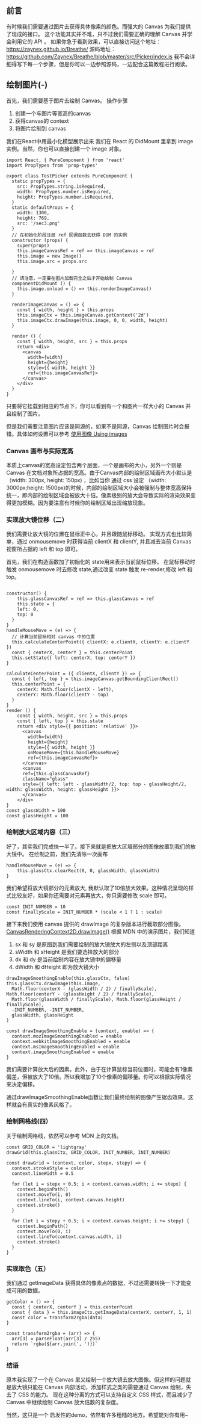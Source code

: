## 前言
有时候我们需要通过图片去获得具体像素的颜色。而强大的 Canvas 为我们提供了现成的接口。 这个功能其实并不难，只不过我们需要正确的理解 Canvas 并学会利用它的 API 。
如果你急于看到效果，可以直接访问这个地址：https://zaynex.github.io/Breathe/
源码地址：https://github.com/Zaynex/Breathe/blob/master/src/Picker/index.js
我不会详细得写下每一个步骤，但是你可以一边参照源码，一边配合这篇教程进行阅读。

## 绘制图片(-)

首先，我们需要基于图片去绘制 Canvas。
操作步骤
1. 创建一个与图片等宽高的canvas
2. 获得canvas的 context
3. 将图片绘制到 canvas

我们在React中用最小化模型展示出来
我们在 React 的 DidMount 里拿到 image 实例。当然，你也可以直接创建一个 image 对象。


```
import React, { PureComponent } from 'react'
import PropTypes from 'prop-types'

export class TestPicker extends PureComponent {
  static propTypes = {
    src: PropTypes.string.isRequired,
    width: PropTypes.number.isRequired,
    height: PropTypes.number.isRequired,
  }
  static defaultProps = {
    width: 1300,
    height: 769,
    src: '/sec3.png'
  }
  // 在初始化阶段注册 ref 回调函数去获得 DOM 的实例
  constructor (props) {
    super(props)
    this.imageCanvasRef = ref => this.imageCanvas = ref
    this.image = new Image()
    this.image.src = props.src

  }
  // 请注意，一定要在图片加载完全之后才开始绘制 Canvas
  componentDidMount () {
    this.image.onload = () => this.renderImageCanvas()
  }

  renderImageCanvas = () => {
    const { width, height } = this.props
    this.imageCtx = this.imageCanvas.getContext('2d')
    this.imageCtx.drawImage(this.image, 0, 0, width, height)
  }

  render () {
    const { width, height, src } = this.props
    return <div>
      <canvas
        width={width}
        height={height}
        style={{ width, height }}
        ref={this.imageCanvasRef}>
      </canvas>
    </div>
  }
}
```
只要将它挂载到相应的节点下，你可以看到有一个和图片一样大小的 Canvas 并且绘制了图片。


但是我们需要注意图片应该是同源的，如果不是同源，Canvas 绘制图片时会报错。具体如何设置可以参考 
[使用图像 Using images](https://developer.mozilla.org/zh-CN/docs/Web/API/Canvas_API/Tutorial/Using_images)


### Canvas 画布与实际宽高
本质上canvas的宽高设定包含两个层面，一个是画布的大小，另外一个则是Canvas 在文档对象所占据的宽高。由于Canvas内部的绘制区域画布大小默认是（width: 300px, height: 150px) ，比如当你 通过 css 设定 （width: 3000px;height: 1500px)的时候，内部的绘制区域大小会被强制与整体宽高保持统一，即内部的绘制区域会被放大十倍。像素级别的放大会导致实际的渲染效果变得更加模糊。因为要注意有时候你的绘制区域出现缩放现象。


### 实现放大镜位移（二）
我们需要让放大镜的位置在鼠标正中心，并且跟随鼠标移动。
实现方式也比较简单，通过 onmousemove 时获得当前 clientX 和 clientY, 并且减去当前 Canvas 视窗所占据的 left 和 top 即可。

首先，我们在构造函数加了初始化的 state用来表示当前鼠标位移。
在鼠标移动时触发 onmousemove 时去修改 state,通过改变 state 触发 re-render,修改 left 和 top。

```

constructor() {
	this.glassCanvasRef = ref => this.glassCanvas = ref
	this.state = {
    left: 0,
    top: 0
  }
}
handleMouseMove = (e) => {
  // 计算当前鼠标相对 canvas 中的位置
  this.calculateCenterPoint({ clientX: e.clientX, clientY: e.clientY })
  const { centerX, centerY } = this.centerPoint
  this.setState({ left: centerX, top: centerY })
}

calculateCenterPoint = ({ clientX, clientY }) => {
  const { left, top } = this.imageCanvas.getBoundingClientRect()
  this.centerPoint = {
    centerX: Math.floor(clientX - left),
    centerY: Math.floor(clientY - top)
  }
}
render () {
	const { width, height, src } = this.props
	const { left, top } = this.state
	return <div style={{ position: 'relative' }}>
	  <canvas
	    width={width}
	    height={height}
	    style={{ width, height }}
	    onMouseMove={this.handleMouseMove}
	    ref={this.imageCanvasRef}>
	  </canvas>
	  <canvas 
	  ref={this.glassCanvasRef}
	  className="glass" 
	  style={{ left: left - glassWidth/2, top: top - glassHeight/2, width: glassWidth, height: glassHeight }}>
	  </canvas>
	</div>
}
const glassWidth = 100
const glassHeight = 100
```

### 绘制放大区域内容（三）
好了，其实我们完成快一半了。接下来就是把放大区域部分的图像放置到我们的放大镜中。
在绘制之前，我们先清除一次画布
```
handleMouseMove = (e) => {
    this.glassCtx.clearRect(0, 0, glassWidth, glassWidth)
}
```

我们希望将放大镜部分的元素放大, 我默认取了10倍放大效果。这种情况呈现的样式比较友好，如果你还需要对元素再放大，你只需要修改 scale 即可。
```
const INIT_NUMBER = 10
const finallyScale = INIT_NUMBER * (scale < 1 ? 1 : scale)
```

接下来我们使用 canvas 提供的 drawImage 的复杂版本进行截取部分图像。
[CanvasRenderingContext2D.drawImage()](https://developer.mozilla.org/en-US/docs/Web/API/CanvasRenderingContext2D/drawImage)
根据 MDN 中的演示图片，我们知道 
1. sx 和 sy 是原图到我们需要绘制的放大镜放大的左侧以及顶部距离
2. sWidth 和 sHeight 是我们要选择放大的部分
3. dx 和 dy 是当前绘制内容在放大镜中的偏移量
4. dWidth 和 dHeight 即为放大镜大小

```
drawImageSmoothingEnable(this.glassCtx, false)
this.glassCtx.drawImage(this.image,
  Math.floor(centerX - (glassWidth / 2) / finallyScale), Math.floor(centerY - (glassHeight / 2) / finallyScale),
  Math.floor(glassWidth / finallyScale), Math.floor(glassHeight / finallyScale),
  -INIT_NUMBER, -INIT_NUMBER,
  glassWidth, glassHeight
)

const drawImageSmoothingEnable = (context, enable) => {
  context.mozImageSmoothingEnabled = enable
  context.webkitImageSmoothingEnabled = enable
  context.msImageSmoothingEnabled = enable
  context.imageSmoothingEnabled = enable
}
```
我们需要计算放大后的因素。此外，由于在计算鼠标当前位置时，可能会有1像素偏差，但被放大了10倍。所以我增加了10个像素的偏移量。你可以根据实际情况来决定偏移。

通过drawImageSmoothingEnable函数让我们最终绘制的图像产生锯齿效果。这样就会有真实的像素风格了。


### 绘制网格线(四）
关于绘制网格线，依然可以参考 MDN 上的文档。
```
const GRID_COLOR = 'lightgray'
drawGrid(this.glassCtx, GRID_COLOR, INIT_NUMBER, INIT_NUMBER)

const drawGrid = (context, color, stepx, stepy) => {
  context.strokeStyle = color
  context.lineWidth = 0.5

  for (let i = stepx + 0.5; i < context.canvas.width; i += stepx) {
    context.beginPath()
    context.moveTo(i, 0)
    context.lineTo(i, context.canvas.height)
    context.stroke()
  }

  for (let i = stepy + 0.5; i < context.canvas.height; i += stepy) {
    context.beginPath()
    context.moveTo(0, i)
    context.lineTo(context.canvas.width, i)
    context.stroke()
  }
}
```

### 实现取色（五）
我们通过 getImageData 获得具体的像素点的数据，不过还需要转换一下才能变成可用的数据。
```
getColor = () => {
  const { centerX, centerY } = this.centerPoint
  const { data } = this.imageCtx.getImageData(centerX, centerY, 1, 1)
  const color = transform2rgba(data)
}

const transform2rgba = (arr) => {
  arr[3] = parseFloat(arr[3] / 255)
  return `rgba(${arr.join(', ')})`
}

```


### 结语
原本我实现了一个在 Canvas 里又绘制一个放大镜去放大图像。但这样的问题就是放大镜只能在 Canvas 内部活动，添加样式之类的需要通过 Canvas 绘制，失去了 CSS 的能力。
现在这种分离的方式可以支持自定义 CSS 样式，而且减少了 Canvas 中继续绘制 Canvas 放大倍数的复杂度。

当然，这只是一个 启发性的demo，依然有许多粗糙的地方。希望能对你有用~











